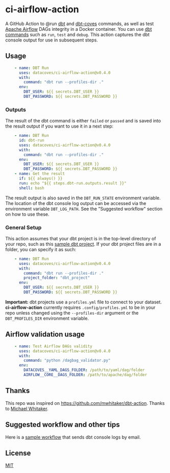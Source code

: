 # ci-airflow-action

A GitHub Action to @run [dbt](https://www.getdbt.com) and [dbt-coves](https://www.datacoves.com) commands, as well as test [Apache Airflow](https://airflow.apache.org/) DAGs integrity in a Docker container. You can use [dbt commands](https://docs.getdbt.com/reference/dbt-commands) such as `run`, `test` and `debug`. This action captures the dbt console output for use in subsequent steps. 

## Usage

```yml
    - name: DBT Run
      uses: datacoves/ci-airflow-action@v0.4.0
      with:
        command: "dbt run --profiles-dir ."
      env:
        DBT_USER: ${{ secrets.DBT_USER }}
        DBT_PASSWORD: ${{ secrets.DBT_PASSWORD }}
```
### Outputs

The result of the dbt command is either `failed` or `passed` and is saved into the result output if you want to use it in a next step:

```yml
    - name: DBT Run
      id: dbt-run
      uses: datacoves/ci-airflow-action@v0.4.0
      with:
        command: "dbt run --profiles-dir ."
      env:
        DBT_USER: ${{ secrets.DBT_USER }}
        DBT_PASSWORD: ${{ secrets.DBT_PASSWORD }}
    - name: Get the result
      if: ${{ always() }}
      run: echo "${{ steps.dbt-run.outputs.result }}"
      shell: bash
```
The result output is also saved in the `DBT_RUN_STATE` environment variable. The location of the dbt console log output can be accessed via the environment variable `DBT_LOG_PATH`. See the "Suggested workflow" section on how to use these.

### General Setup

This action assumes that your dbt project is in the top-level directory of your repo, such as this [sample dbt project](https://github.com/fishtown-analytics/jaffle_shop). If your dbt project files are in a folder, you can specify it as such:

```yml
    - name: DBT Run
      uses: datacoves/ci-airflow-action@v0.4.0
      with:
        command: "dbt run --profiles-dir ."
        project_folder: "dbt_project"
      env:
        DBT_USER: ${{ secrets.DBT_USER }}
        DBT_PASSWORD: ${{ secrets.DBT_PASSWORD }}
```
**Important:** dbt projects use a `profiles.yml` file to connect to your dataset. **ci-airflow-action** currently requires `.config/profiles.yml` to be in your repo unless changed using the `--profiles-dir` argument or the `DBT_PROFILES_DIR` environment variable.

## Airflow validation usage

```yml
    - name: Test Airflow DAGs validity
      uses: datacoves/ci-airflow-action@v0.4.0
      with:
        command: "python /dagbag_validator.py"
      env:
        DATACOVES__YAML_DAGS_FOLDER: /path/to/yaml/dag/folder
        AIRFLOW__CORE__DAGS_FOLDER: /path/to/apache/dag/folder
```

## Thanks

This repo was inspired on https://github.com/mwhitaker/dbt-action. Thanks to [Michael Whitaker](https://github.com/mwhitaker).

## Suggested workflow and other tips

Here is a [sample workflow](https://github.com/mwhitaker/dbt-action-sample) that sends dbt console logs by email.

## License

[MIT](LICENSE)